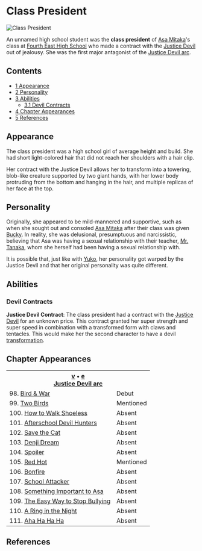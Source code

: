 # Class President

![Class President](https://static.wikia.nocookie.net/chainsaw-man/images/4/4b/Class_president.png)

An unnamed high school student was the **class president** of [Asa Mitaka](/wiki/Asa_Mitaka "Asa Mitaka")'s class at [Fourth East High School](/wiki/Fourth_East_High_School "Fourth East High School") who made a contract with the [Justice Devil](/wiki/Justice_Devil "Justice Devil") out of jealousy. She was the first major antagonist of the [Justice Devil arc](/wiki/Justice_Devil_arc "Justice Devil arc").

## Contents

-   [1 Appearance](#Appearance)
-   [2 Personality](#Personality)
-   [3 Abilities](#Abilities)
    -   [3.1 Devil Contracts](#Devil_Contracts)
-   [4 Chapter Appearances](#Chapter_Appearances)
-   [5 References](#References)

## Appearance

The class president was a high school girl of average height and build. She had short light-colored hair that did not reach her shoulders with a hair clip.

Her contract with the Justice Devil allows her to transform into a towering, blob-like creature supported by two giant hands, with her lower body protruding from the bottom and hanging in the hair, and multiple replicas of her face at the top.

## Personality

Originally, she appeared to be mild-mannered and supportive, such as when she sought out and consoled [Asa Mitaka](/wiki/Asa_Mitaka "Asa Mitaka") after their class was given [Bucky](/wiki/Bucky "Bucky"). In reality, she was delusional, presumptuous and narcissistic, believing that Asa was having a sexual relationship with their teacher, [Mr. Tanaka](/wiki/Tanaka "Tanaka"), whom she herself had been having a sexual relationship with.

It is possible that, just like with [Yuko](/wiki/Yuko "Yuko"), her personality got warped by the Justice Devil and that her original personality was quite different.

## Abilities

### Devil Contracts

**Justice Devil Contract**: The class president had a contract with the [Justice Devil](/wiki/Justice_Devil "Justice Devil") for an unknown price. This contract granted her super strength and super speed in combination with a transformed form with claws and tentacles. This would make her the second character to have a devil [transformation](/wiki/Contract#Devil_Transformation "Contract").  

## Chapter Appearances

<table><tbody><tr><th colspan="2"><span><a href="/wiki/Template:Appearance/Justice_Devil_Arc" title="Template:Appearance/Justice Devil Arc"><span title="View this template">v</span></a>&nbsp;<span>•</span>&nbsp;<a target="_blank" rel="noreferrer noopener" href="https://chainsaw-man.fandom.com/wiki/Template:Appearance/Justice_Devil_Arc?action=edit"><span title="You can edit this template. Please use the preview button before saving.">e</span></a></span><center><a href="/wiki/Justice_Devil_arc" title="Justice Devil arc"><span>Justice Devil arc</span></a></center></th></tr><tr><td>98. <a href="/wiki/Chapter_98" title="Chapter 98">Bird &amp; War</a></td><td><span>Debut</span></td></tr><tr><td>99. <a href="/wiki/Chapter_99" title="Chapter 99">Two Birds</a></td><td><span>Mentioned</span></td></tr><tr><td>100. <a href="/wiki/Chapter_100" title="Chapter 100">How to Walk Shoeless</a></td><td><span>Absent</span></td></tr><tr><td>101. <a href="/wiki/Chapter_101" title="Chapter 101">Afterschool Devil Hunters</a></td><td><span>Absent</span></td></tr><tr><td>102. <a href="/wiki/Chapter_102" title="Chapter 102">Save the Cat</a></td><td><span>Absent</span></td></tr><tr><td>103. <a href="/wiki/Chapter_103" title="Chapter 103">Denji Dream</a></td><td><span>Absent</span></td></tr><tr><td>104. <a href="/wiki/Chapter_104" title="Chapter 104">Spoiler</a></td><td><span>Absent</span></td></tr><tr><td>105. <a href="/wiki/Chapter_105" title="Chapter 105">Red Hot</a></td><td><span>Mentioned</span></td></tr><tr><td>106. <a href="/wiki/Chapter_106" title="Chapter 106">Bonfire</a></td><td><span>Absent</span></td></tr><tr><td>107. <a href="/wiki/Chapter_107" title="Chapter 107">School Attacker</a></td><td><span>Absent</span></td></tr><tr><td>108. <a href="/wiki/Chapter_108" title="Chapter 108">Something Important to Asa</a></td><td><span>Absent</span></td></tr><tr><td>109. <a href="/wiki/Chapter_109" title="Chapter 109">The Easy Way to Stop Bullying</a></td><td><span>Absent</span></td></tr><tr><td>110. <a href="/wiki/Chapter_110" title="Chapter 110">A Ring in the Night</a></td><td><span>Absent</span></td></tr><tr><td>111. <a href="/wiki/Chapter_111" title="Chapter 111">Aha Ha Ha Ha</a></td><td><span>Absent</span></td></tr></tbody></table>

## References